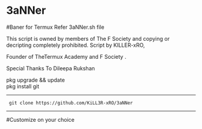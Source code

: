 # 3aNNer
#Baner for Termux
Refer 3aNNer.sh file


This script is owned by members of The F Society and copying or decripting completely prohibited.
Script by KILLER-xRO,

Founder of TheTermux Academy and F Society .

Special Thanks To Dileepa Rukshan


    
pkg upgrade && update  
pkg install git 
________________________________________________




     git clone https://github.com/KiLL3R-xRO/3aNNer
________________________________________________
   

  #Customize on your choice


